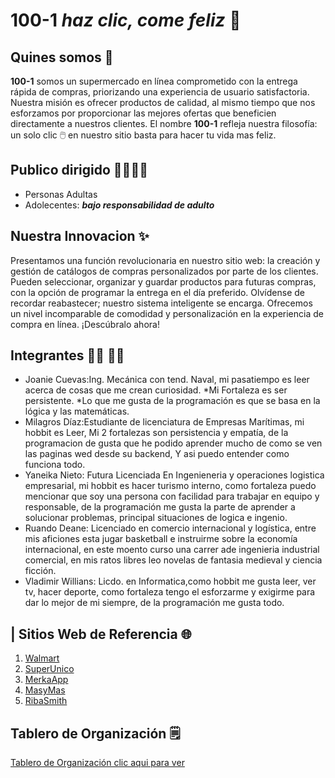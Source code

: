 # 100-1 *haz clic, come feliz* 🛒

## Quines somos 📝
**100-1** somos un supermercado en línea comprometido con la entrega rápida de compras, priorizando una experiencia de usuario satisfactoria. Nuestra misión es ofrecer productos de calidad, al mismo tiempo que nos esforzamos por proporcionar las mejores ofertas que beneficien directamente a nuestros clientes. El nombre **100-1** refleja nuestra filosofía: un solo clic 🖱️ en nuestro sitio basta para hacer tu vida mas feliz.

## Publico dirigido 👨‍👩‍👧‍👦 
*  Personas Adultas
* Adolecentes: _**bajo responsabilidad de adulto**_


## Nuestra Innovacion ✨
Presentamos una función revolucionaria en nuestro sitio web: la creación y gestión de catálogos de compras personalizados por parte de los clientes. Pueden seleccionar, organizar y guardar productos para futuras compras, con la opción de programar la entrega en el día preferido. Olvídense de recordar reabastecer; nuestro sistema inteligente se encarga. Ofrecemos un nivel incomparable de comodidad y personalización en la experiencia de compra en línea. ¡Descúbralo ahora!

## Integrantes 👨‍💻 👩‍💻
- Joanie Cuevas:Ing. Mecánica con tend. Naval, mi pasatiempo es leer acerca de cosas que me crean curiosidad.
  *Mi Fortaleza es ser persistente.
  *Lo que me gusta de la programación es que se basa en la lógica y las matemáticas.
- Milagros Díaz:Estudiante de licenciatura de Empresas Marítimas, mi hobbit es Leer,  Mi 2 fortalezas son persistencia y empatía, de la programacion de gusta que he podido aprender mucho de como se ven las paginas wed desde su backend, Y asi puedo entender como funciona todo.
- Yaneika Nieto: Futura Licenciada En Ingenieneria y operaciones logistica empresarial, mi hobbit es hacer turismo interno, como fortaleza puedo mencionar que soy una persona con facilidad para trabajar en equipo y responsable, de la programación me gusta la parte de aprender a solucionar problemas, principal situaciones de logica e ingenio.
- Ruando Deane: Licenciado en comercio internacional y logística, entre mis aficiones esta jugar basketball e instruirme sobre la economía internacional, en este moento curso una carrer ade ingenieria industrial comercial, en mis ratos libres leo novelas de fantasia medieval y ciencia ficción.
- Vladimir Willians: Licdo. en Informatica,como hobbit me gusta leer, ver tv, hacer deporte, como fortaleza tengo el esforzarme y exigirme para dar lo mejor de mi siempre, de la programación me gusta todo.

## | Sitios Web de Referencia 🌐
1. [Walmart](https://www.walmart.com/)
2. [SuperUnico](https://superunico.com/)
3. [MerkaApp](https://www.merkapp.com/)
4. [MasyMas](https://tienda.masymas.com/es)
5. [RibaSmith](https://www.ribasmith.com/)

## Tablero de Organización 🗒️
[Tablero de Organización clic aqui para ver ](https://padlet.com/vwillians22/100-1-626cre6ut7bg1da7)

